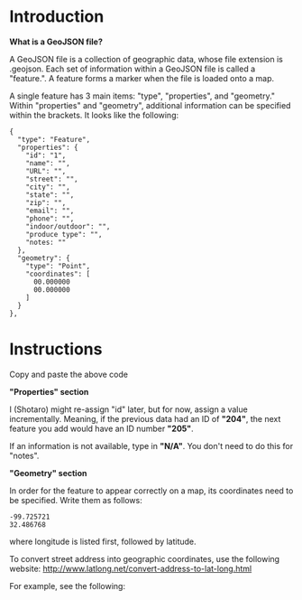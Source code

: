 # Introduction

<b>What is a GeoJSON file?</b>

A GeoJSON file is a collection of geographic data, whose file extension is .geojson. Each set of information within a GeoJSON file is called a "feature.". A feature forms a marker when the file is loaded onto a map. 

A single feature has 3 main items: "type", "properties", and "geometry." Within "properties" and "geometry", additional information can be specified within the brackets. It looks like the following: 

    {
      "type": "Feature",
      "properties": {
        "id": "1",
        "name": "",
        "URL": "",
        "street": "",
        "city": "",
        "state": "",
        "zip": "",
        "email": "",
        "phone": "",
        "indoor/outdoor": "",
        "produce type": "",
        "notes: ""
      },
      "geometry": {
        "type": "Point",
        "coordinates": [
          00.000000
          00.000000
        ]
      }
    },

# Instructions

Copy and paste the above code 

<b>"Properties" section</b>

I (Shotaro) might re-assign "id" later, but for now, assign a value incrementally. Meaning, if the previous data had an ID of <b>"204"</b>, the next feature you add would have an ID number <b>"205"</b>.

If an information is not available, type in <b>"N/A"</b>. You don't need to do this for "notes". 

<b>"Geometry" section</b>
  
In order for the feature to appear correctly on a map, its coordinates need to be specified. Write them as follows:

    -99.725721
    32.486768

where longitude is listed first, followed by latitude.

To convert street address into geographic coordinates, use the following website: 
http://www.latlong.net/convert-address-to-lat-long.html





For example, see the following:



